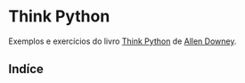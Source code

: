 # Think Python

Exemplos e exercícios do livro [Think Python](http://greenteapress.com/wp/think-python/) de [Allen Downey](https://twitter.com/AllenDowney).

## Indíce